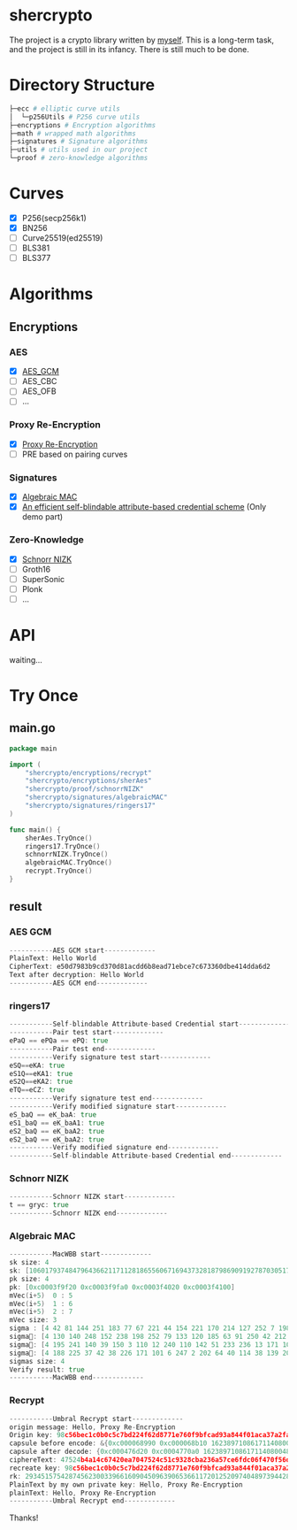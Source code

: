 # shercrypto

The project is a crypto library written by [myself](https://www.sher.vip). This is a long-term task, and the project is still in its infancy. There is still much to be done.

# Directory Structure

```sh
├─ecc # elliptic curve utils
│  └─p256Utils # P256 curve utils
├─encryptions # Encryption algorithms
├─math # wrapped math algorithms
├─signatures # Signature algorithms
├─utils # utils used in our project
└─proof # zero-knowledge algorithms
```

# Curves

- [x] P256(secp256k1)
- [x] BN256
- [ ] Curve25519(ed25519)
- [ ] BLS381
- [ ] BLS377

# Algorithms

## Encryptions

### AES

- [x] [AES_GCM](encryptions/sherAes)
- [ ] AES_CBC
- [ ] AES_OFB
- [ ] ...

### Proxy Re-Encryption

- [x] [Proxy Re-Encryption](encryptions/recrypt) 
- [ ] PRE based on pairing curves

### Signatures
- [x] [Algebraic MAC](signatures/algebraicMAC)
- [x] [An efficient self-blindable attribute-based credential scheme](signatures/ringers17) (Only demo part)

### Zero-Knowledge
- [x] [Schnorr NIZK](zeroKnowledge/schnorrNIZK)
- [ ] Groth16
- [ ] SuperSonic
- [ ] Plonk
- [ ] ...

# API

waiting...

# Try Once

## main.go

```go
package main

import (
	"shercrypto/encryptions/recrypt"
	"shercrypto/encryptions/sherAes"
	"shercrypto/proof/schnorrNIZK"
	"shercrypto/signatures/algebraicMAC"
	"shercrypto/signatures/ringers17"
)

func main() {
	sherAes.TryOnce()
	ringers17.TryOnce()
	schnorrNIZK.TryOnce()
	algebraicMAC.TryOnce()
	recrypt.TryOnce()
}
```

## result

### AES GCM

```go
-----------AES GCM start-------------
PlainText: Hello World
CipherText: e50d7983b9cd370d81acdd6b8ead71ebce7c673360dbe414dda6d2
Text after decryption: Hello World
-----------AES GCM end-------------
```

### ringers17

```go
-----------Self-blindable Attribute-based Credential start-------------
-----------Pair test start-------------
ePaQ == ePQa == ePQ: true
-----------Pair test end-------------
-----------Verify signature test start-------------
eSQ==eKA: true
eS1Q==eKA1: true
eS2Q==eKA2: true
eTQ==eCZ: true
-----------Verify signature test end-------------
-----------Verify modified signature start-------------
eS_baQ == eK_baA: true
eS1_baQ == eK_baA1: true
eS2_baQ == eK_baA2: true
eS2_baQ == eK_baA2: true
-----------Verify modified signature end-------------
-----------Self-blindable Attribute-based Credential end-------------
```

### Schnorr NIZK

```go
-----------Schnorr NIZK start-------------
t == gryc: true
-----------Schnorr NIZK end-------------
```

### Algebraic MAC

```go
-----------MacWBB start-------------
sk size: 4
sk: [106017937484796436621171128186556067169437328187986909192787030517387715481638 105082266742337798259974220088418614575575463280961935755667381568265392101400 95299959137387478728840459462843114179874893670660714576107584043417810861749 106229159311665134080116624624806628752700675425199308730401530126750157338520]
pk size: 4
pk: [0xc0003f9f20 0xc0003f9fa0 0xc0003f4020 0xc0003f4100]
mVec(i+5)  0 : 5
mVec(i+5)  1 : 6
mVec(i+5)  2 : 7
mVec size: 3
sigma : [4 42 81 144 251 183 77 67 221 44 154 221 170 214 127 252 7 198 206 7 67 123 241 60 21 229 15 192 61 170 73 32 242 157 210 172 64 154 100 151 237 194 222 129 199 25 165 81 3 238 239 227 44 117 8 193 180 26 140 99 178 77 243 14 115]
sigma: [4 130 140 248 152 238 198 252 79 133 120 185 63 91 250 42 212 241 192 23 123 86 51 57 91 181 132 127 142 162 70 170 15 73 51 123 156 66 88 122 12 174 250 242 128 63 101 245 160 147 79 43 180 122 120 210 115 176 119 168 138 62 67 32 255]
sigma: [4 195 241 140 39 150 3 110 12 240 110 142 51 233 236 13 171 10 213 15 21 135 44 94 152 80 202 114 110 26 9 112 146 146 74 22 8 147 84 173 172 47 30 35 223 74 35 100 86 97 160 99 185 69 144 50 186 24 168 218 45 191 208 206 194]
sigma: [4 188 225 37 42 38 226 171 101 6 247 2 202 64 40 114 38 139 208 255 71 123 177 132 24 50 114 227 53 135 72 117 150 212 119 134 220 14 58 128 164 59 149 23 124 233 165 12 254 152 113 66 38 88 208 248 244 158 92 31 25 20 129 34 195]
sigmas size: 4
Verify result: true
-----------MacWBB end-------------
```

### Recrypt

```go
-----------Umbral Recrypt start-------------
origin message: Hello, Proxy Re-Encryption
Origin key: 98c56bec1c0b0c5c7bd224f62d8771e760f9bfcad93a844f01aca37a2fada9cc
capsule before encode: &{0xc000068990 0xc000068b10 1623897108617114080048404228102022552779082005827903778035348507532040457526}
capsule after decode: {0xc000476d20 0xc0004770a0 1623897108617114080048404228102022552779082005827903778035348507532040457526}
ciphereText: 47524b4a14c67420ea7047524c51c9328cba236a57ce6fdc06f470f56d107410b61bd69599635c9be6e3
recreate key: 98c56bec1c0b0c5c7bd224f62d8771e760f9bfcad93a844f01aca37a2fada9cc
rk: 29345157542874562300339661609045096390653661172012520974048973944286637746589
PlainText by my own private key: Hello, Proxy Re-Encryption
plainText: Hello, Proxy Re-Encryption
-----------Umbral Recrypt end-------------
```



Thanks!